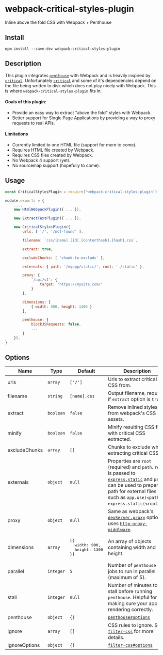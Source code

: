 # webpack-critical-styles-plugin
Inline above the fold CSS with Webpack + Penthouse

## Install

```
npm install --save-dev webpack-critical-styles-plugin
```


## Description

This plugin integrates [`penthouse`](https://github.com/pocketjoso/penthouse) with Webpack and is heavily
inspired by [`critical`](https://github.com/addyosmani/critical).
Unfortunately [`critical`](https://github.com/addyosmani/critical) and some of it's dependencies depend
on the file being written to disk which does not play nicely with Webpack.
This is where `webpack-critical-styles-plugin` fits in.


#### Goals of this plugin:
* Provide an easy way to extract "above the fold" styles with Webpack.
* Better support for Single Page Applications by providing a way to proxy requests to real APIs.


#### Limitations

* Currently limited to one HTML file (support for more to come).
* Requires HTML file created by Webpack.
* Requires CSS files created by Webpack.
* No Webpack 4 support (yet).
* No sourcemap support (hopefully to come).


## Usage

```javascript
const CriticalStylesPlugin = require('webpack-critical-styles-plugin');

module.exports = {
    ...,
    new HtmlWebpackPlugin({ ... }),

    new ExtractTextPlugin({ ... }),

    new CriticalStylesPlugin({
        urls: [ '/', '/not-found' ],

        filename: `css/[name].[id].[contenthash].[hash].css`,

        extract: true,

        excludeChunks: [ 'chunk-to-exclude' ],

        externals: { path: '/myapp/static/', root: './static' },

        proxy: {
            '/api/v1': {
                target: 'https://mysite.com/'
            }
        },

        dimensions: [
            { width: 900, height: 1300 }
        ],

        penthouse: {
            blockJSRequests: false,
            ...
        }
    }),
}
```


## Options

Name             | Type       | Default   | Description
---------------- | ---------- | --------- | ------------
urls             | `array`    | `['/']`   | Urls to extract critical CSS from.
filename         | `string`   | `[name].css` | Output filename, required if `extract` option is `true`.
extract          | `boolean`  | `false`   | Remove inlined styles from webpack's CSS assets.
minify           | `boolean`  | `false`   | Minify resulting CSS file with critical CSS extracted.
excludeChunks    | `array`    | `[]`      | Chunks to exclude when extracting critical CSS.
externals        | `object`   | `null`    | Properties are `root` (required) and `path`.  `root` is passed to [`express.static`](http://expressjs.com/en/api.html#express.static) and `path` can be used to prepend a path for external files such as `app.use(<path>, express.static(<root>))`.
proxy            | `object`   | `null`    | Same as webpack's [`devServer.proxy`](https://webpack.js.org/configuration/dev-server/#devserver-proxy) option, uses [`http-proxy-middlware`](https://github.com/chimurai/http-proxy-middleware).
dimensions       | `array`    | <pre>[{<br>&nbsp;&nbsp;width: 900,<br>&nbsp;&nbsp;height: 1300<br>}]</pre> | An array of objects containing width and height.
parallel         | `integer`  | `5`       | Number of `penthouse` jobs to run in parallel (maximum of 5).
stall            | `integer`  | `null`    | Number of minutes to stall before running `penthouse`.  Helpful for making sure your app is rendering correctly.
penthouse        | `object`   | `{}`      | [`penthouse#options`](https://github.com/pocketjoso/penthouse#options)
ignore           | `array`    | `[]`      | CSS rules to ignore. See [`filter-css`](https://github.com/bezoerb/filter-css) for more details.
ignoreOptions    | `object`   | `{}`      | [`filter-css#options`](https://github.com/bezoerb/filter-css#options)
